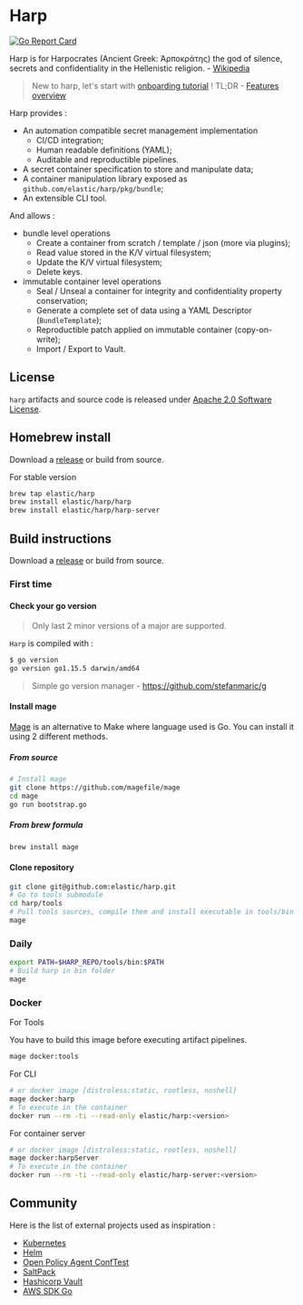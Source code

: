 # Harp

[![Go Report Card](https://goreportcard.com/badge/github.com/elastic/harp)](https://goreportcard.com/report/github.com/elastic/harp)

Harp is for Harpocrates (Ancient Greek: Ἁρποκράτης) the god of silence, secrets
and confidentiality in the Hellenistic religion. - [Wikipedia](https://en.wikipedia.org/wiki/Harpocrates)

> New to harp, let's start with [onboarding tutorial](samples/onboarding/README.md) !
> TL;DR - [Features overview](FEATURES.md)

Harp provides :

* An automation compatible secret management implementation
  * CI/CD integration;
  * Human readable definitions (YAML);
  * Auditable and reproductible pipelines.
* A secret container specification to store and manipulate data;
* A container manipulation library exposed as `github.com/elastic/harp/pkg/bundle`;
* An extensible CLI tool.

And allows :

* bundle level operations
  * Create a container from scratch / template / json (more via plugins);
  * Read value stored in the K/V virtual filesystem;
  * Update the K/V virtual filesystem;
  * Delete keys.
* immutable container level operations
  * Seal / Unseal a container for integrity and confidentiality property conservation;
  * Generate a complete set of data using a YAML Descriptor (`BundleTemplate`);
  * Reproductible patch applied on immutable container (copy-on-write);
  * Import / Export to Vault.

## License

`harp` artifacts and source code is released under [Apache 2.0 Software License](LICENSE).

## Homebrew install

Download a [release](https://github.com/elastic/harp/releases) or build from source.

For stable version

```sh
brew tap elastic/harp
brew install elastic/harp/harp
brew install elastic/harp/harp-server
```

## Build instructions

Download a [release](https://github.com/elastic/harp/releases) or build from source.

### First time

#### Check your go version

> Only last 2 minor versions of a major are supported.

`Harp` is compiled with :

```sh
$ go version
go version go1.15.5 darwin/amd64
```

> Simple go version manager - <https://github.com/stefanmaric/g>

#### Install mage

[Mage](https://magefile.org/) is an alternative to Make where language used is Go.
You can install it using 2 different methods.

##### From source

```sh
# Install mage
git clone https://github.com/magefile/mage
cd mage
go run bootstrap.go
```

##### From brew formula

```sh
brew install mage
```

#### Clone repository

```sh
git clone git@github.com:elastic/harp.git
# Go to tools submodule
cd harp/tools
# Pull tools sources, compile them and install executable in tools/bin
mage
```

### Daily

```sh
export PATH=$HARP_REPO/tools/bin:$PATH
# Build harp in bin folder
mage
```

### Docker

For Tools

You have to build this image before executing artifact pipelines.

```sh
mage docker:tools
```

For CLI

```sh
# or docker image [distroless:static, rootless, noshell]
mage docker:harp
# To execute in the container
docker run --rm -ti --read-only elastic/harp:<version>
```

For container server

```sh
# or docker image [distroless:static, rootless, noshell]
mage docker:harpServer
# To execute in the container
docker run --rm -ti --read-only elastic/harp-server:<version>
```

## Community

Here is the list of external projects used as inspiration :

* [Kubernetes](https://github.com/kubernetes/)
* [Helm](https://github.com/helm/)
* [Open Policy Agent ConfTest](https://github.com/open-policy-agent/conftest)
* [SaltPack](https://github.com/keybase/saltpack)
* [Hashicorp Vault](https://github.com/hashicorp/vault)
* [AWS SDK Go](https://github.com/aws/aws-sdk-go)
